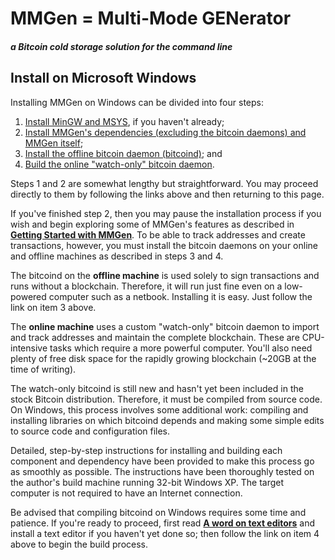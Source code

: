 MMGen = Multi-Mode GENerator
============================
##### a Bitcoin cold storage solution for the command line

Install on Microsoft Windows
----------------------------

Installing MMGen on Windows can be divided into four steps:

  1. [Install MinGW and MSYS][01], if you haven't already;
  2. [Install MMGen's dependencies (excluding the bitcoin daemons) and
     MMGen itself][02];
  3. [Install the offline bitcoin daemon (bitcoind)][07]; and
  4. [Build the online "watch-only" bitcoin daemon][03].

Steps 1 and 2 are somewhat lengthy but straightforward.  You may proceed
directly to them by following the links above and then returning to this page.

If you've finished step 2, then you may pause the installation process if you
wish and begin exploring some of MMGen's features as described in [**Getting
Started with MMGen**][08].  To be able to track addresses and create
transactions, however, you must install the bitcoin daemons on your online and
offline machines as described in steps 3 and 4.

The bitcoind on the **offline machine** is used solely to sign transactions and
runs without a blockchain.  Therefore, it will run just fine even on a
low-powered computer such as a netbook.  Installing it is easy.  Just follow the
link on item 3 above.

The **online machine** uses a custom "watch-only" bitcoin daemon to import and
track addresses and maintain the complete blockchain.  These are CPU-intensive
tasks which require a more powerful computer.  You'll also need plenty of free
disk space for the rapidly growing blockchain (~20GB at the time of writing).

The watch-only bitcoind is still new and hasn't yet been included in the stock
Bitcoin distribution.  Therefore, it must be compiled from source code.  On
Windows, this process involves some additional work: compiling and installing
libraries on which bitcoind depends and making some simple edits to source code
and configuration files.

Detailed, step-by-step instructions for installing and building each component
and dependency have been provided to make this process go as smoothly as
possible.  The instructions have been thoroughly tested on the author's build
machine running 32-bit Windows XP.  The target computer is not required to have
an Internet connection.

Be advised that compiling bitcoind on Windows requires some time and patience.
If you're ready to proceed, first read [**A word on text editors**][09] and
install a text editor if you haven't yet done so; then follow the link on item 4
above to begin the build process.

[01]: MMGenInstallMinGW_MSYS.md
[02]: MMGenInstallDependenciesMSWin.md
[03]: MMGenBuildBitcoindMSWin.md
[07]: MMGenInstallOfflineBitcoind.md
[08]: MMGenGettingStarted.md
[09]: MMGenTextEditors.md
